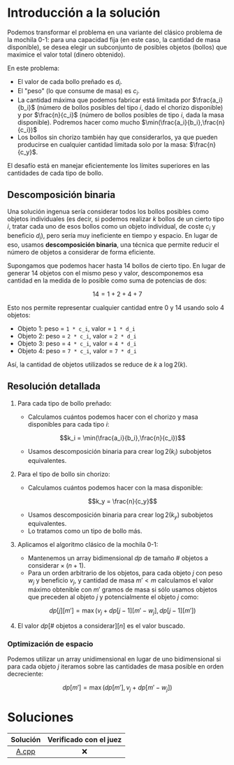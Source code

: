 # Introducción a la solución

Podemos transformar el problema en una variante del clásico problema de la
mochila 0-1: para una capacidad fija (en este caso, la cantidad de masa
disponible), se desea elegir un subconjunto de posibles objetos (bollos) que
maximice el valor total (dinero obtenido).

En este problema:

- El valor de cada bollo preñado es $d_i$.
- El "peso" (lo que consume de masa) es $c_i$.
- La cantidad máxima que podemos fabricar está limitada por $\frac{a_i}{b_i}$
  (número de bollos posibles del tipo $i$, dado el chorizo disponible) y por
$\frac{n}{c_i}$ (número de bollos posibles de tipo $i$, dada la masa
disponible). Podremos hacer como mucho $\min(\frac{a_i}{b_i},\frac{n}{c_i})$
- Los bollos sin chorizo también hay que considerarlos, ya que pueden
  producirse en cualquier cantidad limitada solo por la masa: $\frac{n}{c_y}$.

El desafío está en manejar eficientemente los límites superiores en las
cantidades de cada tipo de bollo.

## Descomposición binaria

Una solución ingenua sería considerar todos los bollos posibles como objetos
individuales (es decir, si podemos realizar $k$ bollos de un cierto tipo $i$,
tratar cada uno de esos bollos como un objeto individual, de coste $c_i$ y
beneficio $d_i$), pero sería muy ineficiente en tiempo y espacio. En lugar de
eso, usamos **descomposición binaria**, una técnica que permite reducir el
número de objetos a considerar de forma eficiente.

Supongamos que podemos hacer hasta $14$ bollos de cierto tipo. En lugar de
generar $14$ objetos con el mismo peso y valor, descomponemos esa cantidad en
la medida de lo posible como suma de potencias de dos:

```math
14 = 1 + 2 + 4 + 7
```

Esto nos permite representar cualquier cantidad entre 0 y 14 usando solo 4 objetos:

- Objeto 1: peso = `1 * c_i`, valor = `1 * d_i`
- Objeto 2: peso = `2 * c_i`, valor = `2 * d_i`
- Objeto 3: peso = `4 * c_i`, valor = `4 * d_i`
- Objeto 4: peso = `7 * c_i`, valor = `7 * d_i`

Así, la cantidad de objetos utilizados se reduce de $k$ a $\log2(k)$.

## Resolución detallada

1. Para cada tipo de bollo preñado:
   - Calculamos cuántos podemos hacer con el chorizo y masa disponibles para
     cada tipo $i$:
    ```math
    k_i = \min(\frac{a_i}{b_i},\frac{n}{c_i})
    ```
   - Usamos descomposición binaria para crear $\log2(k_i)$ subobjetos
     equivalentes.

2. Para el tipo de bollo sin chorizo:
    - Calculamos cuántos podemos hacer con la masa disponible:
    ```math
    k_y = \frac{n}{c_y}
    ```
   - Usamos descomposición binaria para crear $\log2(k_y)$ subobjetos
     equivalentes.
   - Lo tratamos como un tipo de bollo más.

3. Aplicamos el algoritmo clásico de la mochila 0-1:
   - Mantenemos un array bidimensional $dp$ de tamaño $\text{# objetos a
     considerar} \times (n+1)$.
   - Para un orden arbitrario de los objetos, para cada objeto $j$ con peso
     $w_j$ y beneficio $v_j$, y cantidad de masa $m' < m$ calculamos el valor
máximo obtenible con $m'$ gramos de masa si sólo usamos objetos que preceden al
objeto $j$ y potencialmente el objeto $j$ como:
    ```math
    dp[j][m'] = \max(v_j + dp[j-1][m'-w_j], dp[j-1][m'])
    ```

4. El valor $dp[\text{# objetos a considerar}][n]$ es el valor buscado.

### Optimización de espacio
Podemos utilizar un array unidimensional en lugar de uno bidimensional si para
cada objeto $j$ iteramos sobre las cantidades de masa posible en orden
decreciente:
```math
dp[m'] = \max(dp[m'], v_j + dp[m' - w_j])
```

# Soluciones

| Solución | Verificado con el juez |
| :------: | :--------------------: |
| [A.cpp](src/A.cpp) | :x:          |

